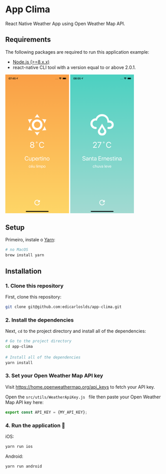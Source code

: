 # App Clima
React Native Weather App using Open Weather Map API.


## Requirements
The following packages are required to run this application example:
* [Node.js (>=8.x.x)](https://nodejs.org)
* react-native CLI tool with a version equal to or above 2.0.1.

<img src="screenshot1.png" width="200">
<img src="screenshot2.png" width="200">

## Setup

Primeiro, instale o [Yarn](https://yarnpkg.com):

```sh
# no MacOS
brew install yarn
```

## Installation

### 1. Clone this repository
First, clone this repository:

```bash
git clone git@github.com:edicarloslds/app-clima.git
```

### 2. Install the dependencies
Next, `cd` to the project directory and install all of the dependencies:

```bash
# Go to the project directory
cd app-clima

# Install all of the dependencies
yarn install
```

### 3. Set your Open Weather Map API key

Visit https://home.openweathermap.org/api_keys to fetch your API key.

Open the `src/utils/WeatherApiKey.js ` file then paste your Open Weather Map API key here:

```js
export const API_KEY = {MY_API_KEY};
```

### 4. Run the application 🚀

iOS:

```bash
yarn run ios
```

Android:

```bash
yarn run android
```

